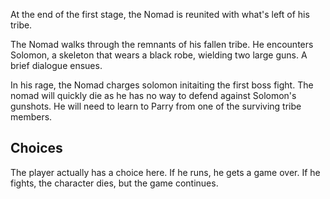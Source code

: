 At the end of the first stage, the Nomad is reunited with what's left of his tribe.

The Nomad walks through the remnants of his fallen tribe. He encounters Solomon, a skeleton that wears a black robe, wielding two large guns. A brief dialogue ensues.

In his rage, the Nomad charges solomon initaiting the first boss fight. The nomad will quickly die as he has no way to defend against Solomon's gunshots. He will need to learn to Parry from one of the surviving tribe members.

## Choices
The player actually has a choice here. If he runs, he gets a game over. If he fights, the character dies, but the game continues.